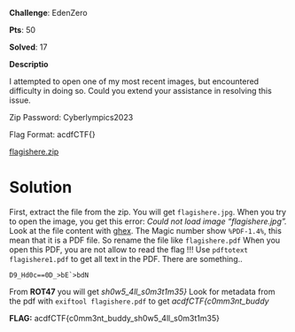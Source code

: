**Challenge**: EdenZero

**Pts**: 50

**Solved**: 17

**Descriptio**

I attempted to open one of my most recent images, but encountered difficulty in doing so. Could you extend your assistance in resolving this issue.

Zip Password: Cyberlympics2023

Flag Format: acdfCTF{}

[flagishere.zip]()


# Solution

First, extract the file from the zip. You will get `flagishere.jpg`. When you try to open the image, you get this error: _Could not load image “flagishere.jpg”._
Look at the file content with [ghex](https://github.com/GNOME/ghex). The Magic number show `%PDF-1.4%`, this mean that it is a PDF file. So rename 
the file like `flagishere.pdf`
When you open this PDF, you are not allow to read the flag !!! Use `pdftotext flagishere1.pdf` to get all text in the PDF. There are something..

    D9_Hd0c==0D_>bE`>bdN
    
From **ROT47** you will get _sh0w5_4ll_s0m3t1m35}_
Look for metadata from the pdf with `exiftool flagishere.pdf` to get _acdfCTF{c0mm3nt_buddy_

**FLAG:** acdfCTF{c0mm3nt_buddy_sh0w5_4ll_s0m3t1m35}
